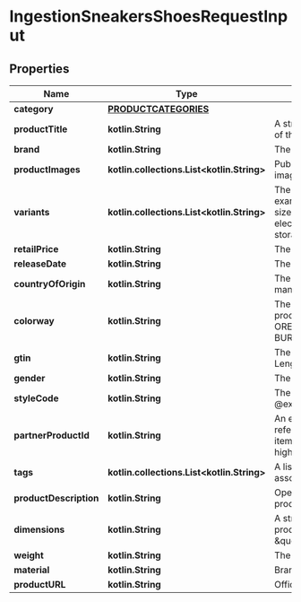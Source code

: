
# IngestionSneakersShoesRequestInput

## Properties
| Name | Type | Description | Notes |
| ------------ | ------------- | ------------- | ------------- |
| **category** | [**PRODUCTCATEGORIES**](PRODUCTCATEGORIES.md) |  |  |
| **productTitle** | **kotlin.String** | A string that uniquely identifies the name of the product. |  |
| **brand** | **kotlin.String** | The brand of the product. |  |
| **productImages** | **kotlin.collections.List&lt;kotlin.String&gt;** | Public facing links to the products image. |  |
| **variants** | **kotlin.collections.List&lt;kotlin.String&gt;** | The product variants available to sell. For example, for sneakers, each different size is a different variant or for electronics like iPhone, each different storage capacity is a different variant. |  |
| **retailPrice** | **kotlin.String** | The products retail price. |  |
| **releaseDate** | **kotlin.String** | The products release date. |  |
| **countryOfOrigin** | **kotlin.String** | The country in which the product was manufactured in ISO Alpha 2 Format. |  |
| **colorway** | **kotlin.String** | The combinations of colors in which the product is designed. Ex VIOLET ORE/MEDIUM ASH-BLACK-MUSLIN-BURGUNDY CRUSH. |  |
| **gtin** | **kotlin.String** | The products global trade item number. Length must be 8, 12, 13, 14 or 18. |  |
| **gender** | **kotlin.String** | The products targeted gender. |  |
| **styleCode** | **kotlin.String** | The Style Code for the product  @example \&quot;M990BK5\&quot; |  |
| **partnerProductId** | **kotlin.String** | An external ID that partners will use to reference an internal StockX catalog item if approved. Note that this is the higher level product id, not the variantId. |  [optional] |
| **tags** | **kotlin.collections.List&lt;kotlin.String&gt;** | A list of attributes or short descriptors associated with the product. |  [optional] |
| **productDescription** | **kotlin.String** | Open text field used for describing the product to the customer. |  [optional] |
| **dimensions** | **kotlin.String** | A string of the dimensions of the product. @example \&quot;2/\&quot;x4/\&quot;x6/\&quot;\&quot; |  [optional] |
| **weight** | **kotlin.String** | The weight of the product. |  [optional] |
| **material** | **kotlin.String** | Brand listed materials. |  [optional] |
| **productURL** | **kotlin.String** | Official third party product URL. |  [optional] |



